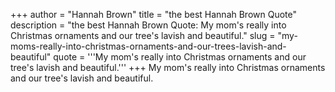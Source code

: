 +++
author = "Hannah Brown"
title = "the best Hannah Brown Quote"
description = "the best Hannah Brown Quote: My mom's really into Christmas ornaments and our tree's lavish and beautiful."
slug = "my-moms-really-into-christmas-ornaments-and-our-trees-lavish-and-beautiful"
quote = '''My mom's really into Christmas ornaments and our tree's lavish and beautiful.'''
+++
My mom's really into Christmas ornaments and our tree's lavish and beautiful.
